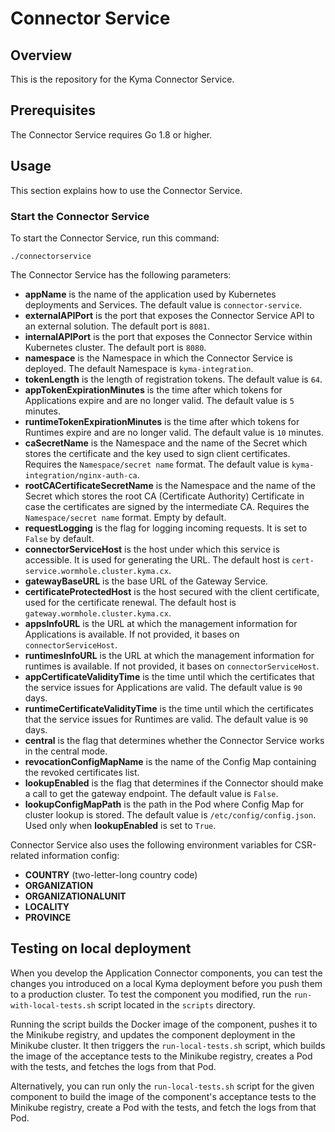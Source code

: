 # Connector Service

## Overview

This is the repository for the Kyma Connector Service.

## Prerequisites

The Connector Service requires Go 1.8 or higher.

## Usage

This section explains how to use the Connector Service.

### Start the Connector Service
To start the Connector Service, run this command:

```
./connectorservice
```

The Connector Service has the following parameters:
- **appName** is the name of the application used by Kubernetes deployments and Services. The default value is `connector-service`.
- **externalAPIPort** is the port that exposes the Connector Service API to an external solution. The default port is `8081`.
- **internalAPIPort** is the port that exposes the Connector Service within Kubernetes cluster. The default port is `8080`.
- **namespace** is the Namespace in which the Connector Service is deployed. The default Namespace is `kyma-integration`.
- **tokenLength** is the length of registration tokens. The default value is `64`.
- **appTokenExpirationMinutes** is the time after which tokens for Applications expire and are no longer valid. The default value is `5` minutes.
- **runtimeTokenExpirationMinutes** is the time after which tokens for Runtimes expire and are no longer valid. The default value is `10` minutes.
- **caSecretName** is the Namespace and the name of the Secret which stores the certificate and the key used to sign client certificates. Requires the `Namespace/secret name` format. The default value is `kyma-integration/nginx-auth-ca`.
- **rootCACertificateSecretName** is the Namespace and the name of the Secret which stores the root CA (Certificate Authority) Certificate in case the certificates are signed by the intermediate CA. Requires the `Namespace/secret name` format. Empty by default. 
- **requestLogging** is the flag for logging incoming requests. It is set to `False` by default.
- **connectorServiceHost** is the host under which this service is accessible. It is used for generating the URL. The default host is `cert-service.wormhole.cluster.kyma.cx`.
- **gatewayBaseURL** is the base URL of the Gateway Service.
- **certificateProtectedHost** is the host secured with the client certificate, used for the certificate renewal. The default host is `gateway.wormhole.cluster.kyma.cx`.
- **appsInfoURL** is the URL at which the management information for Applications is available. If not provided, it bases on `connectorServiceHost`.
- **runtimesInfoURL** is the URL at which the management information for runtimes is available. If not provided, it bases on `connectorServiceHost`.
- **appCertificateValidityTime** is the time until which the certificates that the service issues for Applications are valid. The default value is `90` days.
- **runtimeCertificateValidityTime** is the time until which the certificates that the service issues for Runtimes are valid. The default value is `90` days.
- **central** is the flag that determines whether the Connector Service works in the central mode.
- **revocationConfigMapName** is the name of the Config Map containing the revoked certificates list.
- **lookupEnabled** is the flag that determines if the Connector should make a call to get the gateway endpoint. The default value is `False`.
- **lookupConfigMapPath** is the path in the Pod where Config Map for cluster lookup is stored. The default value is `/etc/config/config.json`. Used only when **lookupEnabled** is set to `True`.

Connector Service also uses the following environment variables for CSR-related information config:
- **COUNTRY** (two-letter-long country code)
- **ORGANIZATION**
- **ORGANIZATIONALUNIT**
- **LOCALITY**
- **PROVINCE**

## Testing on local deployment

When you develop the Application Connector components, you can test the changes you introduced on a local Kyma deployment before you push them to a production cluster.
To test the component you modified, run the `run-with-local-tests.sh` script located in the `scripts` directory.

Running the script builds the Docker image of the component, pushes it to the Minikube registry, and updates the component deployment in the Minikube cluster. It then triggers the `run-local-tests.sh` script, which builds the image of the acceptance tests to the Minikube registry, creates a Pod with the tests, and fetches the logs from that Pod.

Alternatively, you can run only the `run-local-tests.sh` script for the given component to build the image of the component's acceptance tests to the Minikube registry, create a Pod with the tests, and fetch the logs from that Pod.
